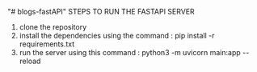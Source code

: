 "# blogs-fastAPI" 
STEPS TO RUN THE FASTAPI SERVER

1. clone the repository
2. install the dependencies using the command : pip install -r requirements.txt
3. run the server using this command : python3 -m uvicorn main:app --reload
